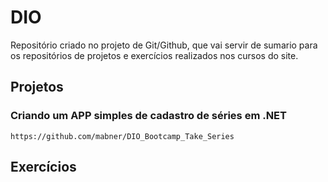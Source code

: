 # DIO

Repositório criado no projeto de Git/Github, que vai servir de sumario para os repositórios de projetos e exercícios realizados nos cursos do site.

## Projetos

### Criando um APP simples de cadastro de séries em .NET

```text
https://github.com/mabner/DIO_Bootcamp_Take_Series
```

## Exercícios
